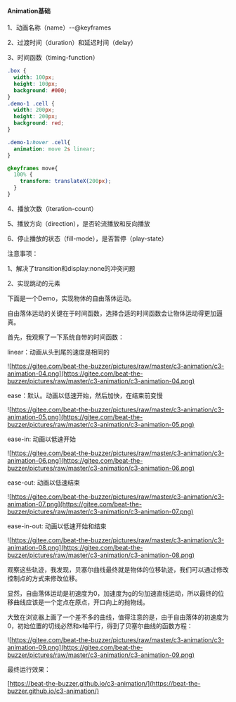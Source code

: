 #### Animation基础

1、动画名称（name）--@keyframes

2、过渡时间（duration）和延迟时间（delay）

3、时间函数（timing-function）

```css
.box {
  width: 100px;
  height: 100px;
  background: #000;
}
.demo-1 .cell {
  width: 200px;
  height: 200px;
  background: red;
}

.demo-1:hover .cell{
  animation: move 2s linear;
}

@keyframes move{
  100% {
    transform: translateX(200px);
  }
}
```

4、播放次数（iteration-count）

5、播放方向（direction），是否轮流播放和反向播放

6、停止播放的状态（fill-mode），是否暂停（play-state）

注意事项：

1、解决了transition和display:none的冲突问题

2、实现跳动的元素

下面是一个Demo，实现物体的自由落体运动。

自由落体运动的关键在于时间函数，选择合适的时间函数会让物体运动得更加逼真。

首先，我观察了一下系统自带的时间函数：

linear：动画从头到尾的速度是相同的

![https://gitee.com/beat-the-buzzer/pictures/raw/master/c3-animation/c3-animation-04.png](https://gitee.com/beat-the-buzzer/pictures/raw/master/c3-animation/c3-animation-04.png)

ease：默认。动画以低速开始，然后加快，在结束前变慢

![https://gitee.com/beat-the-buzzer/pictures/raw/master/c3-animation/c3-animation-05.png](https://gitee.com/beat-the-buzzer/pictures/raw/master/c3-animation/c3-animation-05.png)

ease-in: 动画以低速开始

![https://gitee.com/beat-the-buzzer/pictures/raw/master/c3-animation/c3-animation-06.png](https://gitee.com/beat-the-buzzer/pictures/raw/master/c3-animation/c3-animation-06.png)

ease-out: 动画以低速结束

![https://gitee.com/beat-the-buzzer/pictures/raw/master/c3-animation/c3-animation-07.png](https://gitee.com/beat-the-buzzer/pictures/raw/master/c3-animation/c3-animation-07.png)

ease-in-out: 动画以低速开始和结束

![https://gitee.com/beat-the-buzzer/pictures/raw/master/c3-animation/c3-animation-08.png](https://gitee.com/beat-the-buzzer/pictures/raw/master/c3-animation/c3-animation-08.png)

观察这些轨迹，我发现，贝塞尔曲线最终就是物体的位移轨迹，我们可以通过修改控制点的方式来修改位移。

显然，自由落体运动是初速度为0，加速度为g的匀加速直线运动，所以最终的位移曲线应该是一个定点在原点，开口向上的抛物线。

大致在浏览器上画了一个差不多的曲线，值得注意的是，由于自由落体的初速度为0，初始位置的切线必然和x轴平行，得到了贝塞尔曲线的函数方程：

![https://gitee.com/beat-the-buzzer/pictures/raw/master/c3-animation/c3-animation-09.png](https://gitee.com/beat-the-buzzer/pictures/raw/master/c3-animation/c3-animation-09.png)

最终运行效果：

[https://beat-the-buzzer.github.io/c3-animation/](https://beat-the-buzzer.github.io/c3-animation/)

